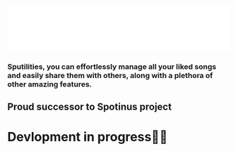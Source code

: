 
![Logo-white](Assets/logo-white.png)

### Sputilities, you can effortlessly manage all your liked songs and easily share them with others, along with a plethora of other amazing features.

## Proud successor to Spotinus project

# Devlopment in progress👨‍💻
